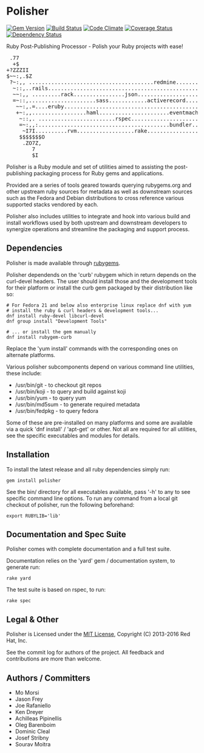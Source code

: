 # Polisher

[![Gem Version](https://badge.fury.io/rb/polisher.png)](http://badge.fury.io/rb/polisher)
[![Build Status](https://travis-ci.org/ManageIQ/polisher.png)](https://travis-ci.org/ManageIQ/polisher)
[![Code Climate](https://codeclimate.com/github/ManageIQ/polisher.png)](https://codeclimate.com/github/ManageIQ/polisher)
[![Coverage Status](https://coveralls.io/repos/ManageIQ/polisher/badge.png?branch=master)](https://coveralls.io/r/ManageIQ/polisher)
[![Dependency Status](https://gemnasium.com/ManageIQ/polisher.png)](https://gemnasium.com/ManageIQ/polisher)

Ruby Post-Publishing Processor - Polish your Ruby projects with ease!

<pre>
 .77                                                                 7.
  +$                                                                 =~
+?ZZZII                                                           .Z$$$$$$
$~~:,.$Z                                                           $~~:,.7
 ?~:,, .......................................redmine...............=~:,,.
  ~::,..rails.......................................................~~:,.
  ~~:,, .........rack................json...........................=~:,,
  =~::,.....................sass............activerecord..............~::,.
   ~~:,.=....eruby...................................................~~:,.~
   +~:,,.................haml......................eventmachine.......?~::,.
    ~::,. ........................rspec................................~~:,.:
    =~:,,:.........................................bundler.............~~:,,
     ~I7I..........rvm..................rake...........................,~7?II
    $$$$$$$O                                                           $$$$$$$$
     .ZO7Z,                                                             .+ZIZ.
        7                                                                  7
        $I                                                                 ZI
</pre>

Polisher is a Ruby module and set of utilities aimed to assisting the post-publishing
packaging process for Ruby gems and applications.

Provided are a series of tools geared towards querying rubygems.org and other upstream
ruby sources for metadata as well as downstream sources such as the Fedora and Debian
distributions to cross reference various supported stacks vendored by each.

Polisher also includes utilities to integrate and hook into various build and install workflows
used by both upstream and downstream developers to synergize operations and streamline
the packaging and support process.

## Dependencies

Polisher is made available through [rubygems](http://rubygems.org/gems/polisher).

Polisher dependends on the 'curb' rubygem which in return depends on the curl-devel
headers. The user should install those and the development tools for their platform
or install the curb gem packaged by their distribution like so:
    
    # For Fedora 21 and below also enterprise linux replace dnf with yum
    # install the ruby & curl headers & development tools...
    dnf install ruby-devel libcurl-devel
    dnf group install "Development Tools"

    # ... or install the gem manually
    dnf install rubygem-curb

Replace the 'yum install' commands with the corresponding ones on alternate platforms.

Various polisher subcomponents depend on various command line utilities, these include:

* /usr/bin/git - to checkout git repos
* /usr/bin/koji - to query and build against koji
* /usr/bin/yum - to query yum
* /usr/bin/md5sum - to generate required metadata
* /usr/bin/fedpkg - to query fedora

Some of these are pre-installed on many platforms and some are available via a quick
'dnf install' / 'apt-get' or other. Not all are required for all utilities, see the
specific executables and modules for details.

## Installation

To install the latest release and all ruby dependencies simply run:

    gem install polisher

See the bin/ directory for all executables available, pass '-h' to any to
see specific command line options. To run any command from a local git checkout
of polisher, run the following beforehand:

    export RUBYLIB='lib'

## Documentation and Spec Suite

Polisher comes with complete documentation and a full test suite.

Documentation relies on the 'yard' gem / documentation system, to
generate run:

    rake yard

The test suite is based on rspec, to run:

    rake spec

## Legal & Other

Polisher is Licensed under the [MIT License](https://opensource.org/licenses/MIT), Copyright (C) 2013-2016 Red Hat, Inc.

See the commit log for authors of the project. All feedback and contributions
are more than welcome.

## Authors / Committers

- Mo Morsi
- Jason Frey
- Joe Rafaniello
- Ken Dreyer
- Achilleas Pipinellis
- Oleg Barenboim
- Dominic Cleal
- Josef Stribny
- Sourav Moitra
